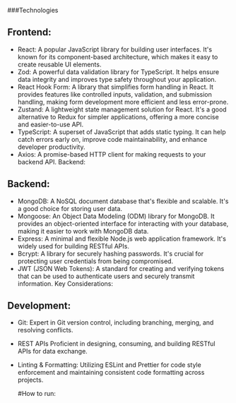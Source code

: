 
###Technologies

## Frontend:

* React: A popular JavaScript library for building user interfaces. It's known for its component-based architecture, which makes it easy to create reusable UI elements.   
* Zod: A powerful data validation library for TypeScript. It helps ensure data integrity and improves type safety throughout your application.
* React Hook Form: A library that simplifies form handling in React. It provides features like controlled inputs, validation, and submission handling, making form development more efficient and less error-prone.
* Zustand: A lightweight state management solution for React. It's a good alternative to Redux for simpler applications, offering a more concise and easier-to-use API.
* TypeScript: A superset of JavaScript that adds static typing. It can help catch errors early on, improve code maintainability, and enhance developer productivity.
* Axios: A promise-based HTTP client for making requests to your backend API.
Backend:

## Backend:
* MongoDB: A NoSQL document database that's flexible and scalable. It's a good choice for storing user data.
* Mongoose: An Object Data Modeling (ODM) library for MongoDB. It provides an object-oriented interface for interacting with your database, making it easier to work with MongoDB data.
* Express: A minimal and flexible Node.js web application framework. It's widely used for building RESTful APIs.
* Bcrypt: A library for securely hashing passwords. It's crucial for protecting user credentials from being compromised.
* JWT (JSON Web Tokens): A standard for creating and verifying tokens that can be used to authenticate users and securely transmit information.
Key Considerations:

## Development:

* Git: Expert in Git version control, including branching, merging, and resolving conflicts.
* REST APIs Proficient in designing, consuming, and building RESTful APIs for data exchange.
* Linting & Formatting: Utilizing ESLint and Prettier for code style enforcement and maintaining consistent code formatting across projects.

  #How to run:

